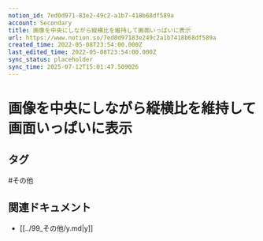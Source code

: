 ```yaml
---
notion_id: 7ed0d971-83e2-49c2-a1b7-418b68df589a
account: Secondary
title: 画像を中央にしながら縦横比を維持して画面いっぱいに表示
url: https://www.notion.so/7ed0d97183e249c2a1b7418b68df589a
created_time: 2022-05-08T23:54:00.000Z
last_edited_time: 2022-05-08T23:54:00.000Z
sync_status: placeholder
sync_time: 2025-07-12T15:01:47.509026
---
```

# 画像を中央にしながら縦横比を維持して画面いっぱいに表示


## タグ

#その他 

## 関連ドキュメント

- [[../99_その他/y.md|y]]
